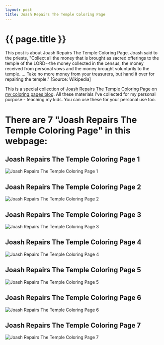 ```yaml
---
layout: post
title: Joash Repairs The Temple Coloring Page
---
```


{{ page.title }}
================

This post is about Joash Repairs The Temple Coloring Page. Joash said to the priests, \"Collect all the money that is brought as sacred offerings to the temple of the LORD--the money collected in the census, the money received from personal vows and the money brought voluntarily to the temple. ... Take no more money from your treasurers, but hand it over for repairing the temple.\" [Source: Wikipedia]

This is a special collection of  [Joash Repairs The Temple Coloring Page](https://coloring-pages.github.io/2022/1/14/Joash-Repairs-The-Temple-Coloring-Page.html) on [my coloring pages blog](https://coloring-pages.github.io/). All these materials I've collected for my personal purpose - teaching my kids. You can use these for your personal use too.

# **There are 7 "Joash Repairs The Temple Coloring Page" in this webpage:**

## Joash Repairs The Temple Coloring Page 1

![Joash Repairs The Temple Coloring Page 1](https://coloring-pages.github.io/coloring-pages/Joash-Repairs-The-Temple-Coloring-Page-1.png)

<script async src="https://pagead2.googlesyndication.com/pagead/js/adsbygoogle.js?client=ca-pub-6753140515841889" crossorigin="anonymous"></script> <ins class="adsbygoogle" style="display:block" data-ad-format="autorelaxed" data-ad-client="ca-pub-6753140515841889" data-ad-slot="5405745125"></ins><script>(adsbygoogle = window.adsbygoogle || []).push({}); </script>

## Joash Repairs The Temple Coloring Page 2

![Joash Repairs The Temple Coloring Page 2](https://coloring-pages.github.io/coloring-pages/Joash-Repairs-The-Temple-Coloring-Page-2.png)

## Joash Repairs The Temple Coloring Page 3

![Joash Repairs The Temple Coloring Page 3](https://coloring-pages.github.io/coloring-pages/Joash-Repairs-The-Temple-Coloring-Page-3.png)

## Joash Repairs The Temple Coloring Page 4

![Joash Repairs The Temple Coloring Page 4](https://coloring-pages.github.io/coloring-pages/Joash-Repairs-The-Temple-Coloring-Page-4.png)

## Joash Repairs The Temple Coloring Page 5

![Joash Repairs The Temple Coloring Page 5](https://coloring-pages.github.io/coloring-pages/Joash-Repairs-The-Temple-Coloring-Page-5.png)

## Joash Repairs The Temple Coloring Page 6

![Joash Repairs The Temple Coloring Page 6](https://coloring-pages.github.io/coloring-pages/Joash-Repairs-The-Temple-Coloring-Page-6.png)

## Joash Repairs The Temple Coloring Page 7

![Joash Repairs The Temple Coloring Page 7](https://coloring-pages.github.io/coloring-pages/Joash-Repairs-The-Temple-Coloring-Page-7.png)

<script async src="https://pagead2.googlesyndication.com/pagead/js/adsbygoogle.js?client=ca-pub-6753140515841889" crossorigin="anonymous"></script> <ins class="adsbygoogle" style="display:block" data-ad-format="autorelaxed" data-ad-client="ca-pub-6753140515841889" data-ad-slot="5405745125"></ins><script>(adsbygoogle = window.adsbygoogle || []).push({}); </script>

